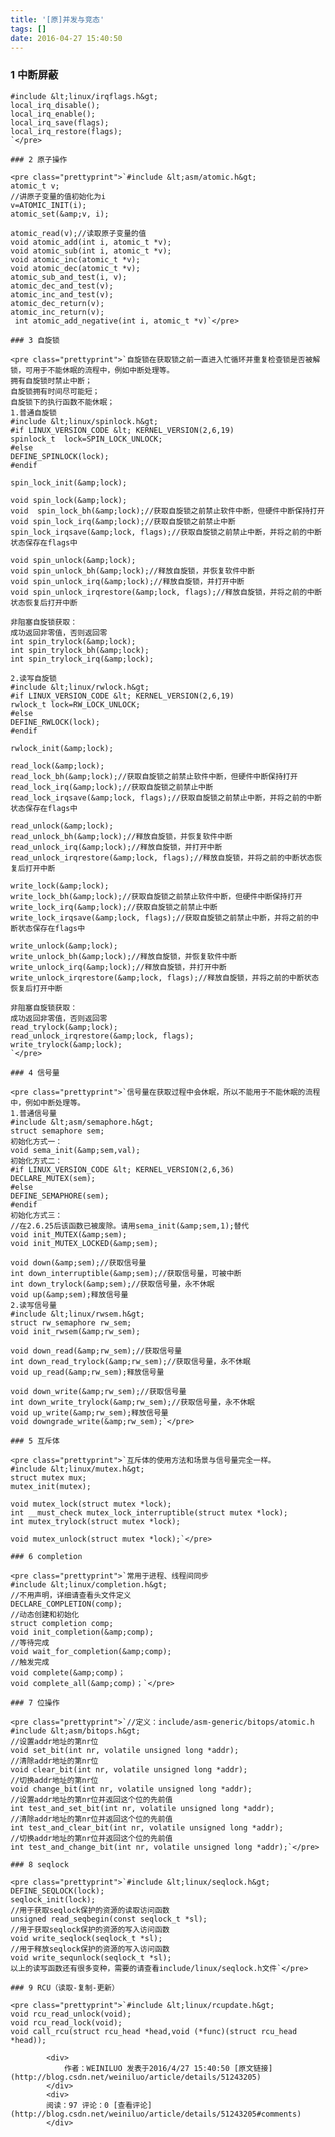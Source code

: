 ```yaml
---
title: '[原]并发与竞态'
tags: []
date: 2016-04-27 15:40:50
---
```


### 1 中断屏蔽

    #include &lt;linux/irqflags.h&gt;
    local_irq_disable();
    local_irq_enable();
    local_irq_save(flags);
    local_irq_restore(flags);
    `</pre>

    ### 2 原子操作

    <pre class="prettyprint">`#include &lt;asm/atomic.h&gt;
    atomic_t v;
    //讲原子变量的值初始化为i
    v=ATOMIC_INIT(i);
    atomic_set(&amp;v, i);

    atomic_read(v);//读取原子变量的值
    void atomic_add(int i, atomic_t *v);
    void atomic_sub(int i, atomic_t *v);
    void atomic_inc(atomic_t *v);
    void atomic_dec(atomic_t *v);
    atomic_sub_and_test(i, v);
    atomic_dec_and_test(v);
    atomic_inc_and_test(v);
    atomic_dec_return(v);
    atomic_inc_return(v);
     int atomic_add_negative(int i, atomic_t *v)`</pre>

    ### 3 自旋锁

    <pre class="prettyprint">`自旋锁在获取锁之前一直进入忙循环并重复检查锁是否被解锁，可用于不能休眠的流程中，例如中断处理等。
    拥有自旋锁时禁止中断；
    自旋锁拥有时间尽可能短；
    自旋锁下的执行函数不能休眠；
    1.普通自旋锁
    #include &lt;linux/spinlock.h&gt;
    #if LINUX_VERSION_CODE &lt; KERNEL_VERSION(2,6,19)
    spinlock_t  lock=SPIN_LOCK_UNLOCK;
    #else
    DEFINE_SPINLOCK(lock);
    #endif

    spin_lock_init(&amp;lock);

    void spin_lock(&amp;lock);
    void  spin_lock_bh(&amp;lock);//获取自旋锁之前禁止软件中断，但硬件中断保持打开
    void spin_lock_irq(&amp;lock);//获取自旋锁之前禁止中断
    spin_lock_irqsave(&amp;lock, flags);//获取自旋锁之前禁止中断，并将之前的中断状态保存在flags中

    void spin_unlock(&amp;lock);
    void spin_unlock_bh(&amp;lock);//释放自旋锁，并恢复软件中断
    void spin_unlock_irq(&amp;lock);//释放自旋锁，并打开中断
    void spin_unlock_irqrestore(&amp;lock, flags);//释放自旋锁，并将之前的中断状态恢复后打开中断

    非阻塞自旋锁获取：
    成功返回非零值，否则返回零
    int spin_trylock(&amp;lock);
    int spin_trylock_bh(&amp;lock);
    int spin_trylock_irq(&amp;lock);

    2.读写自旋锁
    #include &lt;linux/rwlock.h&gt;
    #if LINUX_VERSION_CODE &lt; KERNEL_VERSION(2,6,19)
    rwlock_t lock=RW_LOCK_UNLOCK;
    #else
    DEFINE_RWLOCK(lock);
    #endif

    rwlock_init(&amp;lock);

    read_lock(&amp;lock);
    read_lock_bh(&amp;lock);//获取自旋锁之前禁止软件中断，但硬件中断保持打开
    read_lock_irq(&amp;lock);//获取自旋锁之前禁止中断
    read_lock_irqsave(&amp;lock, flags);//获取自旋锁之前禁止中断，并将之前的中断状态保存在flags中

    read_unlock(&amp;lock);
    read_unlock_bh(&amp;lock);//释放自旋锁，并恢复软件中断
    read_unlock_irq(&amp;lock);//释放自旋锁，并打开中断
    read_unlock_irqrestore(&amp;lock, flags);//释放自旋锁，并将之前的中断状态恢复后打开中断

    write_lock(&amp;lock);
    write_lock_bh(&amp;lock);//获取自旋锁之前禁止软件中断，但硬件中断保持打开
    write_lock_irq(&amp;lock);//获取自旋锁之前禁止中断
    write_lock_irqsave(&amp;lock, flags);//获取自旋锁之前禁止中断，并将之前的中断状态保存在flags中

    write_unlock(&amp;lock);
    write_unlock_bh(&amp;lock);//释放自旋锁，并恢复软件中断
    write_unlock_irq(&amp;lock);//释放自旋锁，并打开中断
    write_unlock_irqrestore(&amp;lock, flags);//释放自旋锁，并将之前的中断状态恢复后打开中断

    非阻塞自旋锁获取：
    成功返回非零值，否则返回零
    read_trylock(&amp;lock);
    read_unlock_irqrestore(&amp;lock, flags);
    write_trylock(&amp;lock);
    `</pre>

    ### 4 信号量

    <pre class="prettyprint">`信号量在获取过程中会休眠，所以不能用于不能休眠的流程中，例如中断处理等。
    1.普通信号量
    #include &lt;asm/semaphore.h&gt;
    struct semaphore sem;
    初始化方式一：
    void sema_init(&amp;sem,val);
    初始化方式二：
    #if LINUX_VERSION_CODE &lt; KERNEL_VERSION(2,6,36)
    DECLARE_MUTEX(sem);
    #else
    DEFINE_SEMAPHORE(sem);
    #endif
    初始化方式三：
    //在2.6.25后该函数已被废除。请用sema_init(&amp;sem,1);替代
    void init_MUTEX(&amp;sem);
    void init_MUTEX_LOCKED(&amp;sem);

    void down(&amp;sem);//获取信号量
    int down_interruptible(&amp;sem);//获取信号量，可被中断
    int down_trylock(&amp;sem);//获取信号量，永不休眠
    void up(&amp;sem);释放信号量
    2.读写信号量
    #include &lt;linux/rwsem.h&gt;
    struct rw_semaphore rw_sem;
    void init_rwsem(&amp;rw_sem);

    void down_read(&amp;rw_sem);//获取信号量
    int down_read_trylock(&amp;rw_sem);//获取信号量，永不休眠
    void up_read(&amp;rw_sem);释放信号量

    void down_write(&amp;rw_sem);//获取信号量
    int down_write_trylock(&amp;rw_sem);//获取信号量，永不休眠
    void up_write(&amp;rw_sem);释放信号量
    void downgrade_write(&amp;rw_sem);`</pre>

    ### 5 互斥体

    <pre class="prettyprint">`互斥体的使用方法和场景与信号量完全一样。
    #include &lt;linux/mutex.h&gt;
    struct mutex mux;
    mutex_init(mutex);

    void mutex_lock(struct mutex *lock);
    int __must_check mutex_lock_interruptible(struct mutex *lock);
    int mutex_trylock(struct mutex *lock);

    void mutex_unlock(struct mutex *lock);`</pre>

    ### 6 completion

    <pre class="prettyprint">`常用于进程、线程间同步
    #include &lt;linux/completion.h&gt;
    //不用声明，详细请查看头文件定义
    DECLARE_COMPLETION(comp);
    //动态创建和初始化
    struct completion comp;
    void init_completion(&amp;comp);
    //等待完成
    void wait_for_completion(&amp;comp);
    //触发完成
    void complete(&amp;comp)；
    void complete_all(&amp;comp)；`</pre>

    ### 7 位操作

    <pre class="prettyprint">`//定义：include/asm-generic/bitops/atomic.h
    #include &lt;asm/bitops.h&gt;
    //设置addr地址的第nr位
    void set_bit(int nr, volatile unsigned long *addr);
    //清除addr地址的第nr位
    void clear_bit(int nr, volatile unsigned long *addr);
    //切换addr地址的第nr位
    void change_bit(int nr, volatile unsigned long *addr);
    //设置addr地址的第nr位并返回这个位的先前值
    int test_and_set_bit(int nr, volatile unsigned long *addr);
    //清除addr地址的第nr位并返回这个位的先前值
    int test_and_clear_bit(int nr, volatile unsigned long *addr);
    //切换addr地址的第nr位并返回这个位的先前值
    int test_and_change_bit(int nr, volatile unsigned long *addr);`</pre>

    ### 8 seqlock

    <pre class="prettyprint">`#include &lt;linux/seqlock.h&gt;
    DEFINE_SEQLOCK(lock);
    seqlock_init(lock);
    //用于获取seqlock保护的资源的读取访问函数
    unsigned read_seqbegin(const seqlock_t *sl);
    //用于获取seqlock保护的资源的写入访问函数
    void write_seqlock(seqlock_t *sl);
    //用于释放seqlock保护的资源的写入访问函数
    void write_sequnlock(seqlock_t *sl);
    以上的读写函数还有很多变种，需要的请查看include/linux/seqlock.h文件`</pre>

    ### 9 RCU（读取-复制-更新）

    <pre class="prettyprint">`#include &lt;linux/rcupdate.h&gt;
    void rcu_read_unlock(void);
    void rcu_read_lock(void);
    void call_rcu(struct rcu_head *head,void (*func)(struct rcu_head *head));

            <div>
                作者：WEINILUO 发表于2016/4/27 15:40:50 [原文链接](http://blog.csdn.net/weiniluo/article/details/51243205)
            </div>
            <div>
            阅读：97 评论：0 [查看评论](http://blog.csdn.net/weiniluo/article/details/51243205#comments)
            </div>
